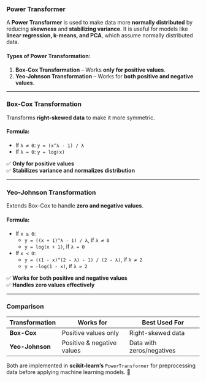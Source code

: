 ### **Power Transformer**  
A **Power Transformer** is used to make data more **normally distributed** by reducing **skewness** and **stabilizing variance**. It is useful for models like **linear regression, k-means, and PCA**, which assume normally distributed data.  

#### **Types of Power Transformation:**  
1. **Box-Cox Transformation** – Works **only for positive values**.  
2. **Yeo-Johnson Transformation** – Works for **both positive and negative values**.  

---

### **Box-Cox Transformation**  
Transforms **right-skewed data** to make it more symmetric.  

#### **Formula:**  

- If `λ ≠ 0`: `y = (x^λ - 1) / λ`
- If `λ = 0`: `y = log(x)` 

✅ **Only for positive values**  
✅ **Stabilizes variance and normalizes distribution**  

---

### **Yeo-Johnson Transformation**  
Extends Box-Cox to handle **zero and negative values**.  

#### **Formula:**  
- If `x ≥ 0`:
  - `y = ((x + 1)^λ - 1) / λ`, if `λ ≠ 0`
  - `y = log(x + 1)`, if `λ = 0`
- If `x < 0`:
  - `y = ((1 - x)^(2 - λ) - 1) / (2 - λ)`, if `λ ≠ 2`
  - `y = -log(1 - x)`, if `λ = 2` 

✅ **Works for both positive and negative values**  
✅ **Handles zero values effectively**  

---

### **Comparison**  

| Transformation  | Works for | Best Used For |
|---------------|-----------|---------------|
| **Box-Cox**   | Positive values only | Right-skewed data |
| **Yeo-Johnson** | Positive & negative values | Data with zeros/negatives |

Both are implemented in **scikit-learn’s** `PowerTransformer` for preprocessing data before applying machine learning models. 🚀
